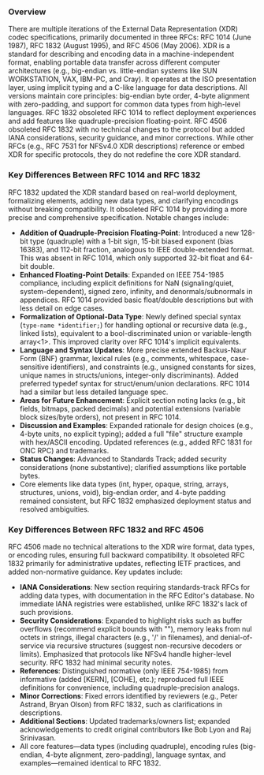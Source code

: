 ### Overview

There are multiple iterations of the External Data Representation (XDR) codec specifications, primarily documented in three RFCs: RFC 1014 (June 1987), RFC 1832 (August 1995), and RFC 4506 (May 2006). XDR is a standard for describing and encoding data in a machine-independent format, enabling portable data transfer across different computer architectures (e.g., big-endian vs. little-endian systems like SUN WORKSTATION, VAX, IBM-PC, and Cray). It operates at the ISO presentation layer, using implicit typing and a C-like language for data descriptions. All versions maintain core principles: big-endian byte order, 4-byte alignment with zero-padding, and support for common data types from high-level languages. RFC 1832 obsoleted RFC 1014 to reflect deployment experiences and add features like quadruple-precision floating-point. RFC 4506 obsoleted RFC 1832 with no technical changes to the protocol but added IANA considerations, security guidance, and minor corrections. While other RFCs (e.g., RFC 7531 for NFSv4.0 XDR descriptions) reference or embed XDR for specific protocols, they do not redefine the core XDR standard.

### Key Differences Between RFC 1014 and RFC 1832

RFC 1832 updated the XDR standard based on real-world deployment, formalizing elements, adding new data types, and clarifying encodings without breaking compatibility. It obsoleted RFC 1014 by providing a more precise and comprehensive specification. Notable changes include:

- **Addition of Quadruple-Precision Floating-Point**: Introduced a new 128-bit type (quadruple) with a 1-bit sign, 15-bit biased exponent (bias 16383), and 112-bit fraction, analogous to IEEE double-extended format. This was absent in RFC 1014, which only supported 32-bit float and 64-bit double.
- **Enhanced Floating-Point Details**: Expanded on IEEE 754-1985 compliance, including explicit definitions for NaN (signaling/quiet, system-dependent), signed zero, infinity, and denormals/subnormals in appendices. RFC 1014 provided basic float/double descriptions but with less detail on edge cases.
- **Formalization of Optional-Data Type**: Newly defined special syntax (`type-name *identifier;`) for handling optional or recursive data (e.g., linked lists), equivalent to a bool-discriminated union or variable-length array<1>. This improved clarity over RFC 1014's implicit equivalents.
- **Language and Syntax Updates**: More precise extended Backus-Naur Form (BNF) grammar, lexical rules (e.g., comments, whitespace, case-sensitive identifiers), and constraints (e.g., unsigned constants for sizes, unique names in structs/unions, integer-only discriminants). Added preferred typedef syntax for struct/enum/union declarations. RFC 1014 had a similar but less detailed language spec.
- **Areas for Future Enhancement**: Explicit section noting lacks (e.g., bit fields, bitmaps, packed decimals) and potential extensions (variable block sizes/byte orders), not present in RFC 1014.
- **Discussion and Examples**: Expanded rationale for design choices (e.g., 4-byte units, no explicit typing); added a full "file" structure example with hex/ASCII encoding. Updated references (e.g., added RFC 1831 for ONC RPC) and trademarks.
- **Status Changes**: Advanced to Standards Track; added security considerations (none substantive); clarified assumptions like portable bytes.
- Core elements like data types (int, hyper, opaque, string, arrays, structures, unions, void), big-endian order, and 4-byte padding remained consistent, but RFC 1832 emphasized deployment status and resolved ambiguities.

### Key Differences Between RFC 1832 and RFC 4506

RFC 4506 made no technical alterations to the XDR wire format, data types, or encoding rules, ensuring full backward compatibility. It obsoleted RFC 1832 primarily for administrative updates, reflecting IETF practices, and added non-normative guidance. Key updates include:

- **IANA Considerations**: New section requiring standards-track RFCs for adding data types, with documentation in the RFC Editor's database. No immediate IANA registries were established, unlike RFC 1832's lack of such provisions.
- **Security Considerations**: Expanded to highlight risks such as buffer overflows (recommend explicit bounds with "<value>"), memory leaks from nul octets in strings, illegal characters (e.g., '/' in filenames), and denial-of-service via recursive structures (suggest non-recursive decoders or limits). Emphasized that protocols like NFSv4 handle higher-level security. RFC 1832 had minimal security notes.
- **References**: Distinguished normative (only IEEE 754-1985) from informative (added [KERN], [COHE], etc.); reproduced full IEEE definitions for convenience, including quadruple-precision analogs.
- **Minor Corrections**: Fixed errors identified by reviewers (e.g., Peter Astrand, Bryan Olson) from RFC 1832, such as clarifications in descriptions.
- **Additional Sections**: Updated trademarks/owners list; expanded acknowledgements to credit original contributors like Bob Lyon and Raj Srinivasan.
- All core features—data types (including quadruple), encoding rules (big-endian, 4-byte alignment, zero-padding), language syntax, and examples—remained identical to RFC 1832.
